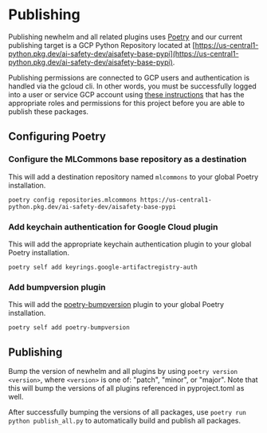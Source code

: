 # Publishing
Publishing newhelm and all related plugins uses [Poetry]() and our current publishing target is a GCP Python Repository
located at [https://us-central1-python.pkg.dev/ai-safety-dev/aisafety-base-pypi](https://us-central1-python.pkg.dev/ai-safety-dev/aisafety-base-pypi).

Publishing permissions are connected to GCP users and authentication is handled via the gcloud cli. In other words, you
must be successfully logged into a user or service GCP account using [these instructions](https://cloud.google.com/sdk/docs/authorizing) 
that has the appropriate roles and permissions for this project before you are able to publish these packages.

## Configuring Poetry
### Configure the MLCommons base repository as a destination
This will add a destination repository named `mlcommons` to your global Poetry installation.
```shell
poetry config repositories.mlcommons https://us-central1-python.pkg.dev/ai-safety-dev/aisafety-base-pypi
```

### Add keychain authentication for Google Cloud plugin
This will add the appropriate keychain authentication plugin to your global Poetry installation.
```shell
poetry self add keyrings.google-artifactregistry-auth
```

### Add bumpversion plugin
This will add the [poetry-bumpversion](https://github.com/monim67/poetry-bumpversion?tab=readme-ov-file) plugin to your
global Poetry installation.
```shell
poetry self add poetry-bumpversion
```

## Publishing
Bump the version of newhelm and all plugins by using `poetry version <version>`, where `<version>` is one of:
"patch", "minor", or "major". Note that this will bump the versions of all plugins referenced in pyproject.toml
as well.

After successfully bumping the versions of all packages, use `poetry run python publish_all.py` to automatically build 
and publish all packages.